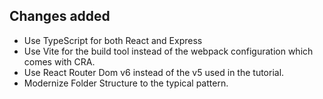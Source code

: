 ## Changes added

- Use TypeScript for both React and Express
- Use Vite for the build tool instead of the webpack configuration which comes with CRA.
- Use React Router Dom v6 instead of the v5 used in the tutorial.
- Modernize Folder Structure to the typical pattern.
